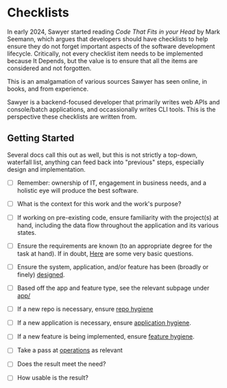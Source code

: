 # Checklists

In early 2024, Sawyer started reading *Code That Fits in your Head* by Mark Seemann, which argues
that developers should have checklists to help ensure they do not forget important aspects of the
software development lifecycle. Critically, not every checklist item needs to be implemented because
It Depends, but the value is to ensure that all the items are considered and not forgotten.

This is an amalgamation of various sources Sawyer has seen online, in books, and from experience.

Sawyer is a backend-focused developer that primarily writes web APIs and console/batch applications,
and occassionally writes CLI tools. This is the perspective these checklists are written from.

## Getting Started

Several docs call this out as well, but this is not strictly a top-down, waterfall list, anything
can feed back into "previous" steps, especially design and implementation.

- [ ] Remember: ownership of IT, engagement in business needs, and a holistic eye will produce the
best software.
- [ ] What is the context for this work and the work's purpose?
- [ ] If working on pre-existing code, ensure familiarity with the project(s) at hand, including the
data flow throughout the application and its various states.
- [ ] Ensure the requirements are known (to an appropriate degree for the task at hand). If in
doubt, [Here](./requirements.md) are some very basic questions.
- [ ] Ensure the system, application, and/or feature has been (broadly or finely)
[designed](./design.md).
- [ ] Based off the app and feature type, see the relevant subpage under [app/](./app/)
- [ ] If a new repo is necessary, ensure [repo hygiene](./repoHygiene.md)
- [ ] If a new application is necessary, ensure [application hygiene](./appHygiene.md).
- [ ] If a new feature is being implemented, ensure [feature hygiene](./featureHygiene.md).
- [ ] Take a pass at [operations](./operations.md) as relevant
- [ ] Does the result meet the need?
- [ ] How usable is the result?


